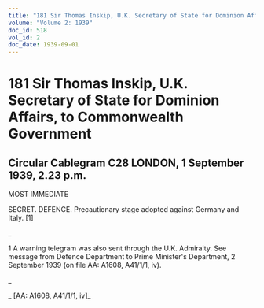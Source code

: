 ```yaml
---
title: "181 Sir Thomas Inskip, U.K. Secretary of State for Dominion Affairs, to Commonwealth Government"
volume: "Volume 2: 1939"
doc_id: 518
vol_id: 2
doc_date: 1939-09-01
---
```


# 181 Sir Thomas Inskip, U.K. Secretary of State for Dominion Affairs, to Commonwealth Government

## Circular Cablegram C28 LONDON, 1 September 1939, 2.23 p.m.

MOST IMMEDIATE

SECRET. DEFENCE. Precautionary stage adopted against Germany and Italy. [1]

_

1 A warning telegram was also sent through the U.K. Admiralty. See message from Defence Department to Prime Minister's Department, 2 September 1939 (on file AA: A1608, A41/1/1, iv).

_

_ [AA: A1608, A41/1/1, iv]_
